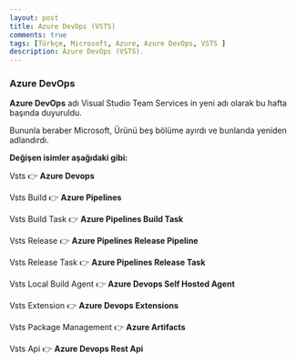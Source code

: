 ```yaml
---
layout: post
title: Azure DevOps (VSTS)
comments: true
tags: [Türkçe, Microsoft, Azure, Azure DevOps, VSTS ]
description: Azure DevOps (VSTS).
---
```


### Azure DevOps  

**Azure DevOps** adı Visual Studio Team Services in yeni adı olarak bu hafta başında duyuruldu.

Bununla beraber Microsoft, Ürünü beş bölüme ayırdı ve bunlarıda yeniden adlandırdı.

**Değişen isimler aşağıdaki gibi:**

Vsts 👉 **Azure Devops**

Vsts Build  👉 **Azure Pipelines**

Vsts Build Task 👉 **Azure Pipelines Build Task**

Vsts Release 👉 **Azure Pipelines Release Pipeline**

Vsts Release Task 👉 **Azure Pipelines Release Task**

Vsts Local Build Agent 👉 **Azure Devops Self Hosted Agent**

Vsts Extension 👉 **Azure Devops Extensions**

Vsts Package Management 👉 **Azure Artifacts**

Vsts Api 👉 **Azure Devops Rest Api**

